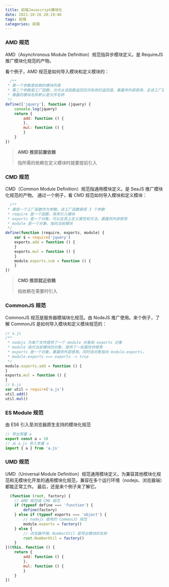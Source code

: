 ```yaml
---
title: 前端Javascript模块化
date: 2021-10-26 20:19:46
tags: 前端
categories: 前端
---
```


### AMD 规范

AMD（Asynchronous Module Definition）规范指异步模块定义。是 RequireJS 推广模块化规范的产物。

看个例子，AMD 规范是如何导入模块和定义模块的：

```javascript
  /**
 * 第一个参数是依赖的模块列表
 * 第二个参数是工厂函数，允许从该函数返回任何有效的返回值，暴露供外部使用。且该工厂函数的参数列表对应依赖的模块列表
 * 暴露的模块名称默认是文件名称
 */
define(['jquery'], function (jquery) {
    console.log(jquery)
    return {
        add: function () {
        },
        mul: function () {
        }
    }
})
 ```

> **AMD 推崇前置依赖**
>
> 指所需的依赖在定义模块时就要提前引入

### CMD 规范

CMD（Common Module Definition）规范指通用模块定义。是 SeaJS 推广模块化规范的产物。 通过一个例子，看 CMD 规范如何导入模块和定义模块：

```javascript
  /**
 * 接收一个工厂函数作为参数。该工厂函数接受 3 个参数
 * require 是一个函数，用来引入模块
 * exports 是一个对象，可以在其上定义属性和方法。暴露供外部使用
 * module 是一个对象，指向当前模块
 */
define(function (require, exports, module) {
    var $ = require('jquery')
    exports.add = function () {
    }
    exports.mul = function () {
    }
    module.exports.sub = function () {
    }
})
```

> **CMD 推崇就近依赖**
>
> 指依赖在需要时引入

### CommonJS 规范

CommonJS 规范是服务器模端块化规范。由 NodeJS 推广使用。来个例子，了解 CommonJS 是如何导入模块和定义模块规范的：

```javascript
// a.js
/**
 * nodojs 为每个文件提供了一个 module 对象和 exports 对象
 * module 指代当前模块的对象，提供了一些属性供使用
 * exports 是一个对象，暴露供外部使用。同时该对象指向 module.exports。
 * module.exports === exports -> true
 */
module.exports.add = function () {
}
exports.mul = function () {
}
// b.js
var util = require('a.js')
util.add()
util.mul()
```

### ES Module 规范

由 ES6 引入至浏览器原生支持的模块化规范

```javascript
// 导出常量 a
export const a = 10
// 从 a.js 导入常量 a 
import { a } from 'a.js'
```

### UMD 规范

UMD（Universal Module Definition）规范通用模块定义，为兼容其他模块化规范和无模块化开发的通用模块化规范，兼容在多个运行环境（nodejs、浏览器端）都能正常工作。
最后，还是来个例子来了解它。

```javascript
  (function (root, factory) {
    // AMD 规范或 CMD 规范
    if (typeof define === 'function') {
        define(factory)
    } else if (typeof exports === 'object') {
        // nodejs 使用的 CommonJS 规范
        module.exports = factory()
    } else {
        // 浏览器环境。NumberUtil 是导出模块的名称
        root.NumberUtil = factory()
    }
})(this, function () {
    return {
        add: function () {
        },
        mul: function () {
        }
    }
})
```

  

  

